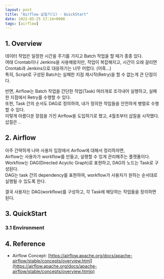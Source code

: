 ```yaml
---
layout: post
title: "Airflow 삽질기(1) - QuickStart"
date: 2022-05-25 17:14+0900
tags: [airflow]
---
```


## 1. Overview
데이터 작업은 일정한 시간을 주기를 가지고 Batch 작업을 할 때가 종종 있다.  
여태 Crontab이나 Jenkins을 사용해왔지만, 작업이 복잡해지고, 시간이 오래 걸리면 Crontab과 Jenkins으로 대응하기는 너무 어렵다. (어흑...)  
특히, Script로 구성된 Batch는 실패한 지점 재시작(Retry)을 할 수 없는게 큰 단점이다.  
  
반면, Airflow는 Batch 작업을 간단한 작업(Task) 여러개로 조각내어 실행하고, 실패한 지점에서 Retry를 수행할 수 있다.  
또한, Task 간의 순서도 DAG로 정의하여, 내가 정의한 작업들을 안전하게 병렬로 수행할 수 있다.  
이렇게 아름다운 장점을 가진 Airflow을 도입하기로 했고, 4월초부터 삽질을 시작했다.  
삽질은 ..

## 2. Airflow
아주 간략하게 나마 사용자 입장에서 Airflow에 대해서 정리하자면,  
Airflow는 사용자가 workflow를 만들고, 실행할 수 있게 관리해주는 플랫폼이다.  
Workflow는 DAG(Directed Acyclic Graph)로 표현하고, DAG의 노드는 Task로 구성된다.  
DAG는 task 간의 dependency를 표현하여, workflow가 사용자가 원하는 순서대로 실행될 수 있도록 한다.   
  
결국 사용자는 DAG(workflow)를 구성하고, 각 Task에 해당하는 작업들을 정의하면 된다.

## 3. QuickStart 
### 3.1 Environment

## 4. Reference
* Airflow Concept: [https://airflow.apache.org/docs/apache-airflow/stable/concepts/overview.html](https://airflow.apache.org/docs/apache-airflow/stable/concepts/overview.htmlo)



